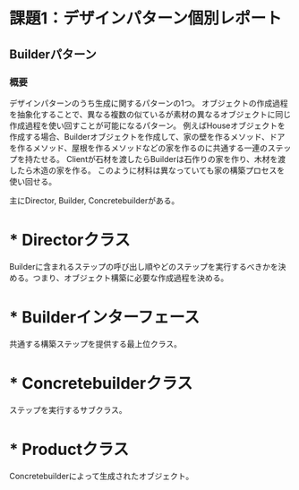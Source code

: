 # 課題1：デザインパターン個別レポート

## Builderパターン

### 概要
デザインパターンのうち生成に関するパターンの1つ。
オブジェクトの作成過程を抽象化することで、異なる複数の似ているが素材の異なるオブジェクトに同じ作成過程を使い回すことが可能になるパターン。
例えばHouseオブジェクトを作成する場合、Builderオブジェクトを作成して、家の壁を作るメソッド、ドアを作るメソッド、屋根を作るメソッドなどの家を作るのに共通する一連のステップを持たせる。
Clientが石材を渡したらBuilderは石作りの家を作り、木材を渡したら木造の家を作る。
このように材料は異なっていても家の構築プロセスを使い回せる。

主にDirector, Builder, Concretebuilderがある。

# * Directorクラス
Builderに含まれるステップの呼び出し順やどのステップを実行するべきかを決める。つまり、オブジェクト構築に必要な作成過程を決める。

# * Builderインターフェース
共通する構築ステップを提供する最上位クラス。

# * Concretebuilderクラス
ステップを実行するサブクラス。

# * Productクラス
Concretebuilderによって生成されたオブジェクト。
